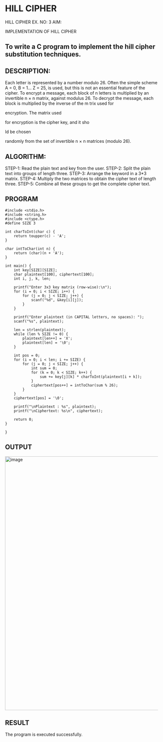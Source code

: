 # HILL CIPHER
HILL CIPHER
EX. NO: 3 AIM:
 

IMPLEMENTATION OF HILL CIPHER
 
## To write a C program to implement the hill cipher substitution techniques.

## DESCRIPTION:

Each letter is represented by a number modulo 26. Often the simple scheme A = 0, B
= 1... Z = 25, is used, but this is not an essential feature of the cipher. To encrypt a message, each block of n letters is  multiplied by an invertible n × n matrix, against modulus 26. To
decrypt the message, each block is multiplied by the inverse of the m trix used for
 
encryption. The matrix used
 
for encryption is the cipher key, and it sho
 
ld be chosen
 
randomly from the set of invertible n × n matrices (modulo 26).


## ALGORITHM:

STEP-1: Read the plain text and key from the user. STEP-2: Split the plain text into groups of length three. STEP-3: Arrange the keyword in a 3*3 matrix.
STEP-4: Multiply the two matrices to obtain the cipher text of length three.
STEP-5: Combine all these groups to get the complete cipher text.

## PROGRAM 

```
#include <stdio.h>
#include <string.h>
#include <ctype.h>
#define SIZE 3

int charToInt(char c) {
    return toupper(c) - 'A';
}

char intToChar(int n) {
    return (char)(n + 'A');
}

int main() {
    int key[SIZE][SIZE];
    char plaintext[100], ciphertext[100];
    int i, j, k, len;

    printf("Enter 3x3 key matrix (row-wise):\n");
    for (i = 0; i < SIZE; i++) {
        for (j = 0; j < SIZE; j++) {
            scanf("%d", &key[i][j]);
        }
    }

    printf("Enter plaintext (in CAPITAL letters, no spaces): ");
    scanf("%s", plaintext);

    len = strlen(plaintext);
    while (len % SIZE != 0) {
        plaintext[len++] = 'X';
        plaintext[len] = '\0';
    }

    int pos = 0;
    for (i = 0; i < len; i += SIZE) {
        for (j = 0; j < SIZE; j++) {
            int sum = 0;
            for (k = 0; k < SIZE; k++) {
                sum += key[j][k] * charToInt(plaintext[i + k]);
            }
            ciphertext[pos++] = intToChar(sum % 26);
        }
    }
    ciphertext[pos] = '\0';

    printf("\nPlaintext : %s", plaintext);
    printf("\nCiphertext: %s\n", ciphertext);

    return 0;
}

}
```

## OUTPUT

<img width="1506" height="833" alt="image" src="https://github.com/user-attachments/assets/2c7a5818-8db5-4520-80fb-a976096a698f" />

## RESULT

The program is executed successfully.

